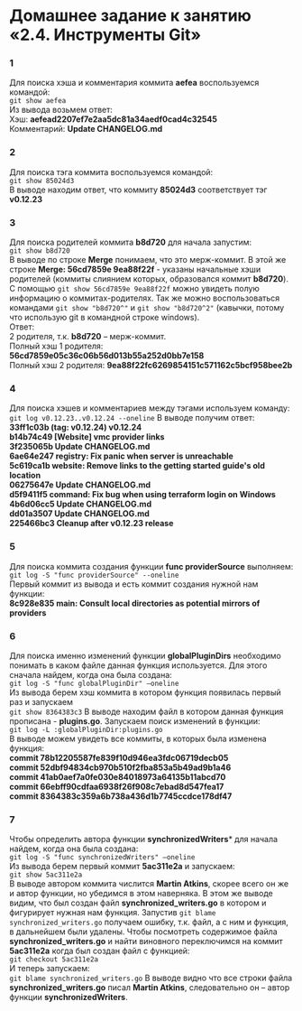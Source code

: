 
 # Домашнее задание к занятию «2.4. Инструменты Git»
### 1
Для поиска хэша и комментария коммита **aefea** воспользуемся командой:  
`git show aefea`  
Из вывода возьмем ответ:  
Хэш: **aefead2207ef7e2aa5dc81a34aedf0cad4c32545**  
Комментарий: **Update CHANGELOG.md**  
### 2
Для поиска тэга коммита воспользуемся командой:   
`git show 85024d3`  
В выводе находим ответ, что коммиту **85024d3** соответствует тэг **v0.12.23**  
### 3
Для поиска родителей коммита **b8d720** для начала запустим:  
`git show b8d720`  
В выводе по строке **Merge** понимаем, что это мерж-коммит. В этой же строке **Merge: 56cd7859e 9ea88f22f** - указаны начальные хэши родителей (коммиты слиянием которых, образовался коммит **b8d720**).  
С помощью `git show 56cd7859e 9ea88f22f` можно увидеть полую информацию о коммитах-родителях. 
Так же можно воспользоваться командами `git show "b8d720^"` и `git show "b8d720^2"` (кавычки, потому что использую git в командной строке windows).  
Ответ:  
2 родителя, т.к. **b8d720** – мерж-коммит.   
Полный хэш 1 родителя: **56cd7859e05c36c06b56d013b55a252d0bb7e158**   
Полный хэш 2 родителя: **9ea88f22fc6269854151c571162c5bcf958bee2b**   
### 4
Для поиска хэшев и комментариев между тэгами используем команду:  
`git log v0.12.23..v0.12.24 --oneline` 
В выводе получим ответ:  
**33ff1c03b (tag: v0.12.24) v0.12.24  
b14b74c49 [Website] vmc provider links  
3f235065b Update CHANGELOG.md  
6ae64e247 registry: Fix panic when server is unreachable  
5c619ca1b website: Remove links to the getting started guide's old location  
06275647e Update CHANGELOG.md  
d5f9411f5 command: Fix bug when using terraform login on Windows 
4b6d06cc5 Update CHANGELOG.md  
dd01a3507 Update CHANGELOG.md  
225466bc3 Cleanup after v0.12.23 release**  
### 5
Для поиска коммита создания функции **func providerSource** выполняем:  
`git log -S "func providerSource" --oneline`   
Первый коммит из вывода и есть коммит создания нужной нам функции:  
**8c928e835 main: Consult local directories as potential mirrors of providers**  
### 6
Для поиска именно изменений функции **globalPluginDirs** необходимо понимать в каком файле данная функция используется. Для этого сначала найдем, когда она была создана:   
`git log -S "func globalPluginDir" –oneline`  
Из вывода берем хэш коммита в котором функция появилась первый раз и запускаем  
`git show 8364383c3`
В выводе находим файл в котором данная функция прописана - **plugins.go**. Запускаем поиск изменений в функции:  
`git log -L :globalPluginDir:plugins.go`  
В выводе можем увидеть все коммиты, в которых была изменена функция:  
**commit 78b12205587fe839f10d946ea3fdc06719decb05  
commit 52dbf94834cb970b510f2fba853a5b49ad9b1a46  
commit 41ab0aef7a0fe030e84018973a64135b11abcd70  
commit 66ebff90cdfaa6938f26f908c7ebad8d547fea17  
commit 8364383c359a6b738a436d1b7745ccdce178df47**  
### 7
Чтобы определить автора функции **synchronizedWriters*** для начала найдем, когда она была создана:  
`git log -S "func synchronizedWriters" –oneline`  
Из вывода берем первый коммит **5ac311e2a** и запускаем:  
`git show 5ac311e2a`  
В выводе автором коммита числится **Martin Atkins**, скорее всего он же и автор функции, но убедимся в этом наверняка. В этом же выводе видим, что был создан файл **synchronized_writers.go** в котором и фигурирует нужная нам функция. Запустив `git blame synchronized_writers.go` получаем ошибку, т.к. файл, а с ним и функция, в дальнейшем были удалены. Чтобы посмотреть содержимое файла **synchronized_writers.go** и найти виновного переключимся на коммит **5ac311e2a** когда был создан файл с функцией:  
`git checkout 5ac311e2a`  
И теперь запускаем:  
`git blame synchronized_writers.go`
В выводе видно что все строки файла **synchronized_writers.go** писал **Martin Atkins**, следовательно он – автор функции **synchronizedWriters**.

